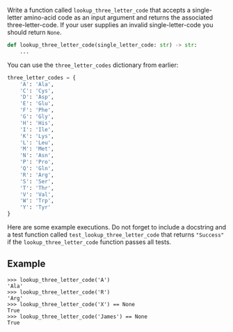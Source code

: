 Write a function called `lookup_three_letter_code` that accepts a single-letter amino-acid code as
an input argument and returns the associated three-letter-code. If your user supplies an invalid
single-letter-code you should return `None`.

```python
def lookup_three_letter_code(single_letter_code: str) -> str:
    ...
```

You can use the `three_letter_codes` dictionary from earlier:

```python
three_letter_codes = {
    'A': 'Ala',
    'C': 'Cys',
    'D': 'Asp',
    'E': 'Glu',
    'F': 'Phe',
    'G': 'Gly',
    'H': 'His',
    'I': 'Ile',
    'K': 'Lys',
    'L': 'Leu',
    'M': 'Met',
    'N': 'Asn',
    'P': 'Pro',
    'Q': 'Gln',
    'R': 'Arg',
    'S': 'Ser',
    'T': 'Thr',
    'V': 'Val',
    'W': 'Trp',
    'Y': 'Tyr'
}
```

Here are some example executions. Do not forget to include a docstring and a test function
called `test_lookup_three_letter_code` that returns `"Success"` if the `lookup_three_letter_code`
function passes all tests.

## Example

```console?lang=python&prompt=>>>
>>> lookup_three_letter_code('A')
'Ala'
>>> lookup_three_letter_code('R')
'Arg'
>>> lookup_three_letter_code('X') == None
True
>>> lookup_three_letter_code('James') == None
True
```
